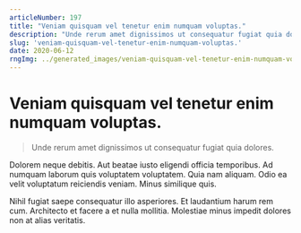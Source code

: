```yaml
---
articleNumber: 197
title: "Veniam quisquam vel tenetur enim numquam voluptas."
description: "Unde rerum amet dignissimos ut consequatur fugiat quia dolores."
slug: 'veniam-quisquam-vel-tenetur-enim-numquam-voluptas.'
date: 2020-06-12
rngImg: ../generated_images/veniam-quisquam-vel-tenetur-enim-numquam-voluptas..jpg
---
```


# Veniam quisquam vel tenetur enim numquam voluptas.

> Unde rerum amet dignissimos ut consequatur fugiat quia dolores.

Dolorem neque debitis. Aut beatae iusto eligendi officia temporibus. Ad numquam laborum quis voluptatem voluptatem. Quia nam aliquam. Odio ea velit voluptatum reiciendis veniam. Minus similique quis.
 Nihil fugiat saepe consequatur illo asperiores. Et laudantium harum rem cum. Architecto et facere a et nulla mollitia. Molestiae minus impedit dolores non at alias veritatis.
